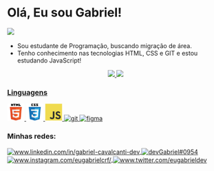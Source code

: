 ### <h1>Olá, Eu sou Gabriel!</h1> <img src="https://raw.githubusercontent.com/iampavangandhi/iampavangandhi/master/gifs/Hi.gif" style="max-width: 100%; display: inline-block;" data-target="animated-image.originalImage">

- Sou estudante de Programação, buscando migração de área.
- Tenho conhecimento nas tecnologias HTML, CSS e GIT e estou estudando JavaScript!

<div display="flex" align="center">
  <a href="https://github.com/gabrielcavalcantids">
  <img height="140em" src="https://github-readme-stats.vercel.app/api?username=gabrielcavalcantids&show_icons=true&theme=dark&include_all_commits=true&count_private=true"/>
  <img height="140em" src="https://github-readme-stats.vercel.app/api/top-langs/?username=gabrielcavalcantids&layout=compact&langs_count=7&theme=dark"/>
</div>
   <h3 align="left">Linguagens</h3>
   <p align="left">
     <a href="https://www.w3.org/html/" target="_blank" rel="noreferrer"> 
       <img src="https://raw.githubusercontent.com/devicons/devicon/master/icons/html5/html5-original-wordmark.svg" alt="html5" width="40" height="40"/> 
     </a> 
     <a href="https://www.w3schools.com/css/" target="_blank" rel="noreferrer"> 
       <img src="https://raw.githubusercontent.com/devicons/devicon/master/icons/css3/css3-original-wordmark.svg" alt="css3" width="40" height="40"/> 
     </a> 
     <a href="https://developer.mozilla.org/en-US/docs/Web/JavaScript" target="_blank" rel="noreferrer"> 
       <img src="https://raw.githubusercontent.com/devicons/devicon/master/icons/javascript/javascript-original.svg" alt="javascript" width="40" height="40"/> 
     </a>
      <a href="https://git-scm.com/" target="_blank" rel="noreferrer"> 
       <img src="https://www.vectorlogo.zone/logos/git-scm/git-scm-icon.svg" alt="git" width="40" height="40"/> 
     </a> 
     <a href="https://www.figma.com/" target="_blank" rel="noreferrer"> 
       <img src="https://www.vectorlogo.zone/logos/figma/figma-icon.svg" alt="figma" width="40" height="40"/> 
     </a>
      </p>
     <h3 align="left">Minhas redes:</h3>
    <p align="left">
      <a href="https://linkedin.com/in/www.linkedin.com/in/gabriel-cavalcanti-dev" target="blank">
      <img align="center" src="https://raw.githubusercontent.com/rahuldkjain/github-profile-readme-generator/master/src/images/icons/Social/linked-in-alt.svg" alt="www.linkedin.com/in/gabriel-cavalcanti-dev" height="30" width="40" />
      </a>
       <a href="https://discord.gg/devGabriel#0954" target="blank">
      <img align="center" src="https://raw.githubusercontent.com/rahuldkjain/github-profile-readme-generator/master/src/images/icons/Social/discord.svg" alt="devGabriel#0954" height="30" width="40" />
      </a>
      <a href="https://instagram.com/eugabrielcrf/" target="blank">
      <img align="center" src="https://raw.githubusercontent.com/rahuldkjain/github-profile-readme-generator/master/src/images/icons/Social/instagram.svg" alt="www.instagram.com/eugabrielcrf/" height="30" width="40" />
      </a>
      <a href="https://twitter.com/eugabrieldev" target="blank">
      <img align="center" src="https://raw.githubusercontent.com/rahuldkjain/github-profile-readme-generator/master/src/images/icons/Social/twitter.svg" alt="www.twitter.com/eugabrieldev" height="30" width="40"/>
      </a>  
      </p>
  
      



